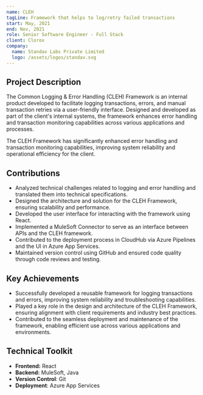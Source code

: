 ```yaml
---
name: CLEH
tagLine: Framework that helps to log/retry failed transactions
start: May, 2021
end: Nov, 2021
role: Senior Software Engineer - Full Stack
client: Clorox
company:
  name: Standav Labs Private Limited
  logo: /assets/logos/standav.svg
---
```


## Project Description

The Common Logging & Error Handling (CLEH) Framework is an internal product developed to facilitate
logging transactions, errors, and manual transaction retries via a user-friendly interface. Designed
and developed as part of the client's internal systems, the framework enhances error handling and
transaction monitoring capabilities across various applications and processes.

The CLEH Framework has significantly enhanced error handling and transaction monitoring
capabilities, improving system reliability and operational efficiency for the client.

## Contributions

- Analyzed technical challenges related to logging and error handling and translated them into
  technical specifications.
- Designed the architecture and solution for the CLEH Framework, ensuring scalability and
  performance.
- Developed the user interface for interacting with the framework using React.
- Implemented a MuleSoft Connector to serve as an interface between APIs and the CLEH framework.
- Contributed to the deployment process in CloudHub via Azure Pipelines and the UI in Azure App
  Services.
- Maintained version control using GitHub and ensured code quality through code reviews and testing.

## Key Achievements

- Successfully developed a reusable framework for logging transactions and errors, improving system
  reliability and troubleshooting capabilities.
- Played a key role in the design and architecture of the CLEH Framework, ensuring alignment with
  client requirements and industry best practices.
- Contributed to the seamless deployment and maintenance of the framework, enabling efficient use
  across various applications and environments.

## Technical Toolkit

- **Frontend:** React
- **Backend:** MuleSoft, Java
- **Version Control**: Git
- **Deployment**: Azure App Services
